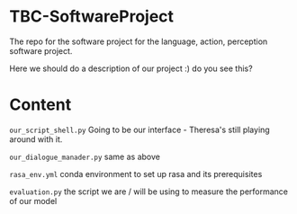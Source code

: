 # TBC-SoftwareProject
The repo for the software project for the language, action, perception software project.

Here we should do a description of our project :)
do you see this?

# Content
`our_script_shell.py` Going to be our interface - Theresa's still playing around with it.

`our_dialogue_manader.py` same as above

`rasa_env.yml` conda environment to set up rasa and its prerequisites

`evaluation.py` the script we are / will be using to measure the performance of our model
